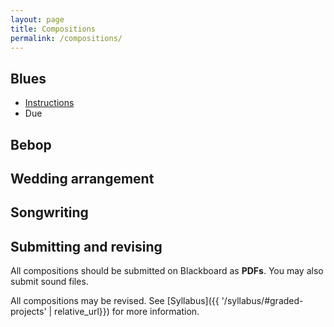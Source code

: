 ```yaml
---
layout: page
title: Compositions
permalink: /compositions/
---
```


## Blues

* [Instructions](https://viva.pressbooks.pub/app/uploads/sites/12/2019/08/COMP-blues.pdf)
* Due 

## Bebop

## Wedding arrangement

## Songwriting

## Submitting and revising

All compositions should be submitted on Blackboard as **PDFs**. You may also submit sound files.

All compositions may be revised. See [Syllabus]({{ '/syllabus/#graded-projects' | relative_url}}) for more information.